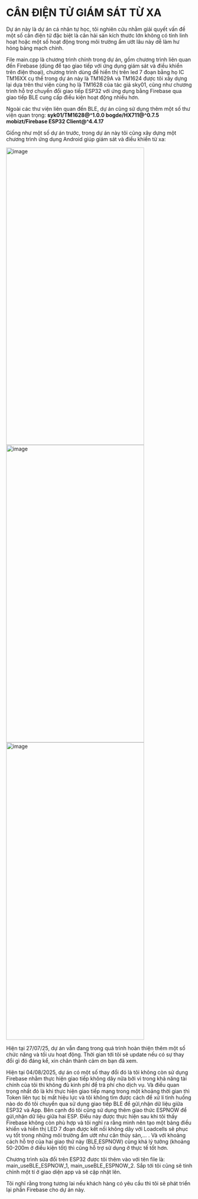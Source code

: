 # CÂN ĐIỆN TỬ GIÁM SÁT TỪ XA
Dự án này là dự án cá nhân tự học, tôi nghiên cứu nhằm giải quyết vấn đề một số cân điện tử đặc biệt là cân hải sản kích thước lớn không có tính linh hoạt hoặc một số hoạt động trong môi trường ẩm ướt lâu này dễ làm hư hỏng bảng mạch chính.

File main.cpp là chương trình chính trong dự án, gồm chương trình liên quan đến Firebase (dùng để tạo giao tiếp với ứng dụng giám sát và điều khiển trên điện thoại), chương trình dùng để hiển thị trên led 7 đoạn bằng họ IC TM16XX cụ thể trong dự án này là TM1629A và TM1624 được tôi xây dựng lại dựa trên thư viện cùng họ là TM1628 của tác giả sky01, cũng như chương trình hỗ trợ chuyển đổi giao tiếp ESP32 với ứng dụng bằng Firebase qua giao tiếp BLE cung cấp điều kiện hoạt động nhiều hơn.

Ngoài các thư viện liên quan đến BLE, dự án cũng sử dụng thêm một số thư viện quan trọng: 
  **syk01/TM1628@^1.0.0
  bogde/HX711@^0.7.5
  mobizt/Firebase ESP32 Client@^4.4.17**

Giống như một số dự án trước, trong dự án này tôi cũng xây dựng một chương trình ứng dụng Android giúp giám sát và điều khiển từ xa:

<img width="373" height="803" alt="image" src="https://github.com/user-attachments/assets/9ee37c36-c8a3-4287-96fb-e64d73f79a87" />

<img width="373" height="803" alt="image" src="https://github.com/user-attachments/assets/fe96a1e2-447c-44c4-bd72-2d0c50c66544" />

<img width="373" height="803" alt="image" src="https://github.com/user-attachments/assets/7300cda9-70f7-4761-81f4-c5857bffa1f5" />


Hiện tại 27/07/25, dự án vẫn đang trong quá trình hoàn thiện thêm một số chức năng và tối ưu hoạt động. Thời gian tới tôi sẽ update nếu có sự thay đổi gì đó đáng kể, xin chân thành cảm ơn bạn đã xem.

Hiện tại 04/08/2025, dự án có một số thay đổi đó là tôi không còn sử dụng Firebase nhằm thực hiện giao tiếp không dây nữa bởi vì trong khả năng tài chính của tôi thì không đủ kinh phí để trả phí cho dịch vụ. Và điều quan trọng nhất đó là khi thực hiện giao tiếp mạng trong một khoảng thời gian thì Token liên tục bị mất hiệu lực và tôi không tìm được cách để xử lí tình huống nào do đó tôi chuyển qua sử dụng giao tiếp BLE để gửi,nhận dữ liệu giữa ESP32 và App. Bên cạnh đó tôi cũng sử dụng thêm giao thức ESPNOW để gửi,nhận dữ liệu giữa hai ESP. Điều này được thực hiện sau khi tôi thấy Firebase không còn phù hợp và tôi nghĩ ra rằng mình nên tạo một bảng điều khiển và hiển thị LED 7 đoạn được kết nối không dây với Loadcells sẽ phục vụ tốt trong những môi trường ẩm ướt như cân thủy sản,... . Và với khoảng cách hỗ trợ của hai giao thứ này (BLE,ESPNOW) cũng khá lý tưởng (khoảng 50-200m ở điều kiện tốt) thì cũng hỗ trợ sử dụng ở thực tế tốt hơn.

Chương trình sửa đổi trên ESP32 được tôi thêm vào với tên file là: main_useBLE_ESPNOW_1, main_useBLE_ESPNOW_2. Sắp tới tôi cũng sẽ tinh chỉnh một tí ở giao diện app và sẽ cập nhật lên.

Tôi nghĩ rằng trong tương lai nếu khách hàng có yêu cầu thì tôi sẽ phát triển lại phần Firebase cho dự án này.
